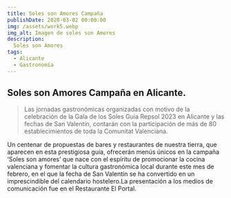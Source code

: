 ```yaml
---
title: Soles son Amores Campaña
publishDate: 2020-03-02 00:00:00
img: /assets/work5.webp
img_alt: Imagen de soles son Amores
description: 
  Soles son Amores
tags:
  - Alicante
  - Gastronomía 
---
```


## Soles son Amores Campaña en Alicante.

>Las jornadas gastronómicas organizadas con motivo de la celebración de la Gala de los Soles Guía Repsol 2023 en Alicante y las fechas de San Valentín, contarán con la participación de más de 80 establecimientos de toda la Comunitat Valenciana.

Un centenar de propuestas de bares y restaurantes de nuestra tierra, que aparecen en esta prestigiosa guía, ofrecerán menús únicos en la campaña ‘Soles son amores’ que nace con el espíritu de promocionar la cocina valenciana y fomentar la cultura gastronómica local durante este mes de febrero, en el que la fecha de San Valentín se ha convertido en un imprescindible del calendario hostelero.La presentación a los medios de comunicación fue en el Restaurante El Portal.

